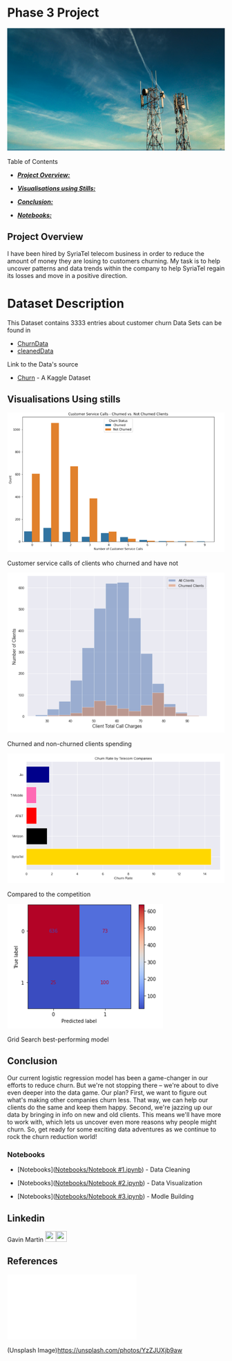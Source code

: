 # Phase 3 Project
![image info](Images/Celltower.jpg)

Table of Contents

* [***Project Overview:***](#project-overview)

* [***Visualisations using Stills:***](#visualisations-using-stills) 

* [***Conclusion:***](#conclusion)

* [***Notebooks:***](#notebooks)


## Project Overview
I have been hired by SyriaTel telecom business in order to reduce the amount of money they are losing to customers churning.
My task is to help uncover patterns and data trends within the company to help SyriaTel regain its losses and move in a positive direction.

# Dataset Description
This Dataset contains 3333 entries about customer churn
Data Sets can be found in 
* [ChurnData](Data/churn.csv) 
* [cleanedData](Data/clean_churn.csv)

Link to the Data's source
* [Churn](https://www.kaggle.com/datasets/becksddf/churn-in-telecoms-dataset) - A Kaggle Dataset


## Visualisations Using stills

![image info](Images/barservicecalls.png)

Customer service calls of clients who churned and have not

![image info](Images/ChurnClientSpend.png)

Churned and non-churned clients spending

![image info](Images/Comp.png)

Compared to the competition 

![image info](Images/gsmod.png)

Grid Search best-performing model 

## Conclusion
Our current logistic regression model has been a game-changer in our efforts to reduce churn. But we're not stopping there – we're about to dive even deeper into the data game. Our plan? First, we want to figure out what's making other companies churn less. That way, we can help our clients do the same and keep them happy. Second, we're jazzing up our data by bringing in info on new and old clients. This means we'll have more to work with, which lets us uncover even more reasons why people might churn. So, get ready for some exciting data adventures as we continue to rock the churn reduction world!

### Notebooks
* [Notebooks]([Notebooks/Notebook #1.ipynb](https://github.com/GitHbGav/3-project/blob/main/Notebooks/Notebook%20%231.ipynb))  - Data Cleaning

* [Notebooks]([Notebooks/Notebook #2.ipynb](https://github.com/GitHbGav/3-project/blob/main/Notebooks/Notebook%20%232.ipynb))  - Data Visualization 

* [Notebooks]([Notebooks/Notebook #3.ipynb](https://github.com/GitHbGav/3-project/blob/main/Notebooks/Notebook%20%233.ipynb)) - Modle Building 


  


## Linkedin
Gavin Martin <a href = "https://github.com/GitHbGav"><img src='https://cdn.pixabay.com/photo/2022/01/30/13/33/github-6980894_1280.png' width = '25' height='25'></a><a href="https://www.linkedin.com/in/gavin-martin-/"><img src='https://upload.wikimedia.org/wikipedia/commons/8/81/LinkedIn_icon.svg' width = '25' height='25'></a>  


## References
![Presentation](Images/SyriaTel_Presentation.pdf)

(Unsplash Image)https://unsplash.com/photos/YzZJUXjb9aw

